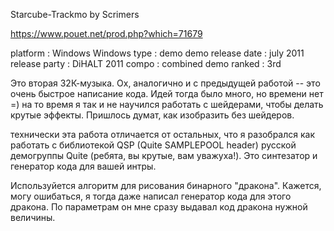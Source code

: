 Starcube-Trackmo by Scrimers

https://www.pouet.net/prod.php?which=71679

platform : 	    Windows Windows
type : 	    demo demo
release date : 	july 2011
release party : 	DiHALT 2011
compo : 	combined demo
ranked : 	3rd

Это вторая 32К-музыка.
Ох, аналогично и с предыдущей работой -- это очень быстрое написание кода.
Идей тогда было много, но времени нет =) на то время я так и не научился работать с шейдерами, чтобы делать крутые эффекты. Пришлось думат, как изобразить без шейдеров. 

технически эта работа отличается от остальных, что я разобрался как работать с библиотекой QSP (Quite SAMPLEPOOL header) русской демогруппы Quite (ребята, вы крутые, вам уважуха!). Это синтезатор и генератор кода для вашей интры.

Используйется алгоритм для рисования бинарного "дракона". Кажется, могу ошибаться, я тогда даже написал генератор кода для этого дракона. По параметрам он мне сразу выдавал код дракона нужной величины.
